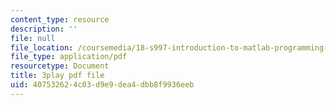 ```yaml
---
content_type: resource
description: ''
file: null
file_location: /coursemedia/18-s997-introduction-to-matlab-programming-fall-2011/407532624c03d9e9dea4dbb8f9936eeb_jTS5ZmrrzMs.pdf
file_type: application/pdf
resourcetype: Document
title: 3play pdf file
uid: 40753262-4c03-d9e9-dea4-dbb8f9936eeb
---
```

